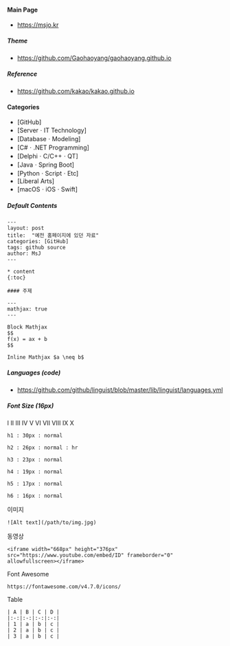 #### Main Page

* https://msjo.kr

##### Theme
* https://github.com/Gaohaoyang/gaohaoyang.github.io

##### Reference
* https://github.com/kakao/kakao.github.io

#### Categories
* \[GitHub\]
* \[ServerㆍIT Technology\]
* \[DatabaseㆍModeling\]
* \[C#ㆍ.NET Programming\]
* \[DelphiㆍC/C++ㆍQT\]
* \[JavaㆍSpring Boot\]
* \[PythonㆍScriptㆍEtc\]
* \[Liberal Arts\]
* \[macOSㆍiOSㆍSwift\]

##### Default Contents
```
---
layout: post
title:  "예전 홈페이지에 있던 자료"
categories: [GitHub]
tags: github source
author: MsJ
---

* content
{:toc}

#### 주제
```

```
---
mathjax: true
---

Block Mathjax 
$$
f(x) = ax + b
$$

Inline Mathjax $a \neq b$
```

##### Languages (code)
* https://github.com/github/linguist/blob/master/lib/linguist/languages.yml

##### Font Size (16px)
Ⅰ Ⅱ Ⅲ Ⅳ Ⅴ Ⅵ Ⅶ Ⅷ Ⅸ Ⅹ

```
h1 : 30px : normal

h2 : 26px : normal : hr

h3 : 23px : normal

h4 : 19px : normal

h5 : 17px : normal

h6 : 16px : normal
```

이미지
```
![Alt text](/path/to/img.jpg)
```

동영상
```
<iframe width="668px" height="376px" src="https://www.youtube.com/embed/ID" frameborder="0" allowfullscreen></iframe>
```

Font Awesome
```
https://fontawesome.com/v4.7.0/icons/
```

Table
```
| A | B | C | D |
|:-:|:-:|:-:|:-:|
| 1 | a | b | c |
| 2 | a | b | c |
| 3 | a | b | c |
```
